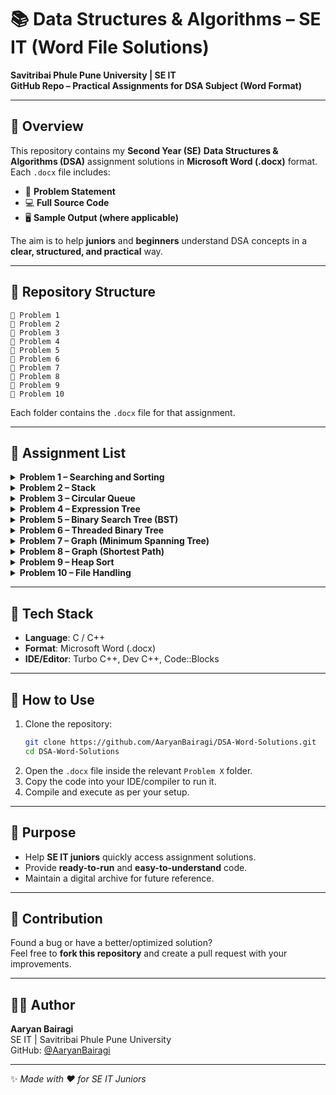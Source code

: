 # 📚 Data Structures & Algorithms – SE IT (Word File Solutions)

**Savitribai Phule Pune University | SE IT**  
**GitHub Repo – Practical Assignments for DSA Subject (Word Format)**

---

## 📌 Overview

This repository contains my **Second Year (SE)** **Data Structures & Algorithms (DSA)** assignment solutions in **Microsoft Word (.docx)** format.  
Each `.docx` file includes:  
- 📄 **Problem Statement**  
- 💻 **Full Source Code**  
- 🖥️ **Sample Output (where applicable)**  

The aim is to help **juniors** and **beginners** understand DSA concepts in a **clear, structured, and practical** way.

---

## 📁 Repository Structure

```
📂 Problem 1
📂 Problem 2
📂 Problem 3
📂 Problem 4
📂 Problem 5
📂 Problem 6
📂 Problem 7
📂 Problem 8
📂 Problem 9
📂 Problem 10
```

Each folder contains the `.docx` file for that assignment.

---

## 🧩 Assignment List

<details>
<summary><b>Problem 1 – Searching and Sorting</b></summary>

- Bubble Sort → Sort by Roll Number (Ascending)  
- Insertion Sort → Sort by Name (Alphabetical)  
- Quick Sort → Find Top 10 Toppers  
- Search by SGPA → Display all students with the same SGPA  
- Binary Search (Non-Recursive) → Search by Name (Display all matches)  

</details>

<details>
<summary><b>Problem 2 – Stack</b></summary>

- Stack using **Singly Linked List (ADT)**  
- Infix → Postfix conversion  
- Infix → Prefix conversion  
- Evaluation of Postfix  
- Evaluation of Prefix  

</details>

<details>
<summary><b>Problem 3 – Circular Queue</b></summary>

- Enqueue (Insertion)  
- Dequeue (Deletion)  
- Display Queue  
(*Handles queue-full condition with fixed size*)  

</details>

<details>
<summary><b>Problem 4 – Expression Tree</b></summary>

- Construct Expression Tree from:  
  - Postfix expression  
  - Prefix expression  
- Traversals:  
  - Recursive: In-order, Pre-order, Post-order  
  - Non-Recursive: In-order, Pre-order, Post-order  

</details>

<details>
<summary><b>Problem 5 – Binary Search Tree (BST)</b></summary>

- Insert (Handles duplicates)  
- Delete  
- Search  
- Traversals (In-order, Pre-order, Post-order)  
- Depth of Tree  
- Mirror Image  
- Create a Copy  
- Display all Parent Nodes with their Children  
- Display Leaf Nodes  
- Level-wise Display  

</details>

<details>
<summary><b>Problem 6 – Threaded Binary Tree</b></summary>

- In-order Threaded Binary Tree implementation  
- Traversal:  
  - In-order  
  - Pre-order  

</details>

<details>
<summary><b>Problem 7 – Graph (Minimum Spanning Tree)</b></summary>

- Represent a Graph (Adjacency List/Matrix)  
  - Nodes → Departments/Institutes  
  - Edges → Distance between them  
- Find MST using:  
  - Kruskal’s Algorithm  
  - Prim’s Algorithm  

</details>

<details>
<summary><b>Problem 8 – Graph (Shortest Path)</b></summary>

- Represent a City Map (Adjacency List/Matrix)  
  - Nodes → Landmarks  
  - Edges → Distance between landmarks  
- Find shortest path from single source to all destinations using **Dijkstra’s Algorithm**  

</details>

<details>
<summary><b>Problem 9 – Heap Sort</b></summary>

- Heap Sort implementation using:  
  - Max Heap  
  - Min Heap  

</details>

<details>
<summary><b>Problem 10 – File Handling</b></summary>

- Create and maintain **Sequential File** for Student Database containing:  
  - Roll No  
  - Name  
  - Division  
  - Address  
- Features:  
  - Add Student Record  
  - Delete Student Record  
  - Search Student (Display details if found, else show “Not Found”)  

</details>

---

## 🔧 Tech Stack

- **Language**: C / C++  
- **Format**: Microsoft Word (.docx)  
- **IDE/Editor**: Turbo C++, Dev C++, Code::Blocks  

---

## 🚀 How to Use

1. Clone the repository:  
   ```bash
   git clone https://github.com/AaryanBairagi/DSA-Word-Solutions.git
   cd DSA-Word-Solutions
   ```
2. Open the `.docx` file inside the relevant `Problem X` folder.  
3. Copy the code into your IDE/compiler to run it.  
4. Compile and execute as per your setup.

---

## 🎯 Purpose

- Help **SE IT juniors** quickly access assignment solutions.  
- Provide **ready-to-run** and **easy-to-understand** code.  
- Maintain a digital archive for future reference.  

---

## 🤝 Contribution
Found a bug or have a better/optimized solution?  
Feel free to **fork this repository** and create a pull request with your improvements.

---

## 👨‍💻 Author

**Aaryan Bairagi**  
SE IT | Savitribai Phule Pune University  
GitHub: [@AaryanBairagi](https://github.com/AaryanBairagi)  

---

✨ *Made with ❤️ for SE IT Juniors*
